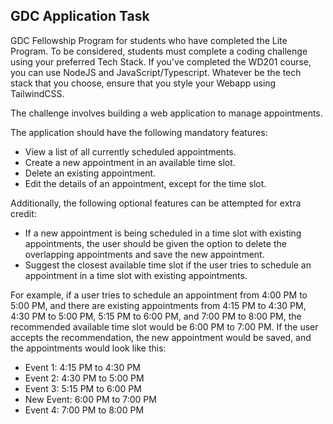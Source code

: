 ## GDC Application Task

GDC Fellowship Program for students who have completed the Lite Program. To be considered, students must complete a coding challenge using your preferred Tech Stack. If you've completed the WD201 course, you can use NodeJS and JavaScript/Typescript. Whatever be the tech stack that you choose, ensure that you style your Webapp using TailwindCSS. 

The challenge involves building a web application to manage appointments.

The application should have the following mandatory features:

-   View a list of all currently scheduled appointments.
-   Create a new appointment in an available time slot.
-   Delete an existing appointment.
-   Edit the details of an appointment, except for the time slot.

Additionally, the following optional features can be attempted for extra credit:

-   If a new appointment is being scheduled in a time slot with existing appointments, the user should be given the option to delete the overlapping appointments and save the new appointment.
-   Suggest the closest available time slot if the user tries to schedule an appointment in a time slot with existing appointments.

For example, if a user tries to schedule an appointment from 4:00 PM to 5:00 PM, and there are existing appointments from 4:15 PM to 4:30 PM, 4:30 PM to 5:00 PM, 5:15 PM to 6:00 PM, and 7:00 PM to 8:00 PM, the recommended available time slot would be 6:00 PM to 7:00 PM. If the user accepts the recommendation, the new appointment would be saved, and the appointments would look like this:

-   Event 1: 4:15 PM to 4:30 PM
-   Event 2: 4:30 PM to 5:00 PM
-   Event 3: 5:15 PM to 6:00 PM
-   New Event: 6:00 PM to 7:00 PM
-   Event 4: 7:00 PM to 8:00 PM
